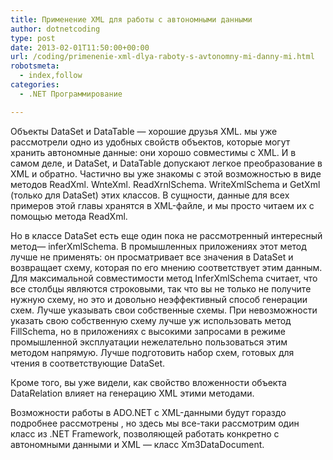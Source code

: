 ```yaml
---
title: Применение XML для работы с автономными данными
author: dotnetcoding
type: post
date: 2013-02-01T11:50:00+00:00
url: /coding/primenenie-xml-dlya-raboty-s-avtonomny-mi-danny-mi.html
robotsmeta:
  - index,follow
categories:
  - .NET Программирование

---
```

Объекты DataSet и DataTable — хорошие друзья XML. мы уже рассмотрели одно из удобных свойств объектов, которые могут хранить автономные данные: они хорошо совместимы с XML. <!--more-->И в самом деле, и DataSet, и DataTable допускают легкое преобразование в XML и обратно. Частично вы уже знакомы с этой возможностью в виде методов ReadXml. WnteXml. ReadXrnlSchema. WriteXmlSchema и GetXml (только для DataSet) этих классов. В сущности, данные для всех примеров этой главы хранятся в XML-файле, и мы просто читаем их с помощью метода ReadXml.

Но в классе DataSet есть еще один пока не рассмотренный интересный метод— inferXmlSchema. В промышленных приложениях этот метод лучше не применять: он просматривает все значения в DataSet и возвращает схему, которая по его мнению соответствует этим данным. Для максимальной совместимости метод InferXmlSchema считает, что все столбцы являются строковыми, так что вы не только не получите нужную схему, но это и довольно неэффективный способ генерации схем. Лучше указывать свои собственные схемы. При невозможности указать свою собственную схему лучше уж использовать метод FillSchema, но в приложениях с высокими запросами в режиме промышленной эксплуатации нежелательно пользоваться этим методом напрямую. Лучше подготовить набор схем, готовых для чтения в соответствующие DataSet.
  
Кроме того, вы уже видели, как свойство вложенности объекта DataRelation влияет на генерацию XML этими методами.

Возможности работы в ADO.NET с XML-данными будут гораздо подробнее рассмотрены , но здесь мы все-таки рассмотрим один класс из .NET Framework, позволяющей работать конкретно с автономными данными и XML — класс Xm3DataDocument.